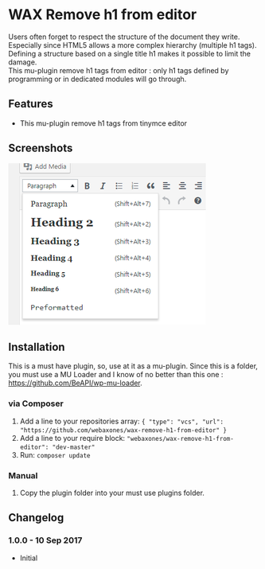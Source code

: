 # WAX Remove h1 from editor

Users often forget to respect the structure of the document they write.  
Especially since HTML5 allows a more complex hierarchy (multiple h1 tags).  
Defining a structure based on a single title h1 makes it possible to limit the damage.  
This mu-plugin remove h1 tags from editor : only h1 tags defined by programming or in dedicated modules will go through.


## Features

* This mu-plugin remove h1 tags from tinymce editor

## Screenshots

![Screenshot](https://github.com/webaxones/wax-remove-h1-from-editor/raw/master/assets/screenshots/screenshot-1.png "Screenshot")

## Installation

This is a must have plugin, so, use at it as a mu-plugin.
Since this is a folder, you must use a MU Loader and I know of no better than this one : https://github.com/BeAPI/wp-mu-loader.

### via Composer

1. Add a line to your repositories array: `{ "type": "vcs", "url": "https://github.com/webaxones/wax-remove-h1-from-editor" }`
2. Add a line to your require block: `"webaxones/wax-remove-h1-from-editor": "dev-master"`
3. Run: `composer update`

### Manual

1. Copy the plugin folder into your must use plugins folder.

## Changelog

### 1.0.0 - 10 Sep 2017
* Initial